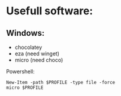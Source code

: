 # Usefull software:
## Windows:  
- chocolatey
- eza (need winget)
- micro (need choco)

Powershell:  
```
New-Item -path $PROFILE -type file -force
micro $PROFILE
```

